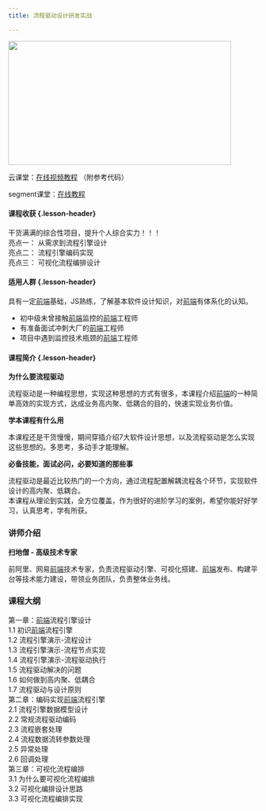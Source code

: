 ```yaml
---
title: 流程驱动设计研发实战

---
```


  <img loading="lazy" width="450" height="250" class="alignnone size-full wp-image-5875 shadow" src="https://haomou.oss-cn-beijing.aliyuncs.com/upload/2020/09/img_5f526b6a6aa53.png" data-src="https://haomou.oss-cn-beijing.aliyuncs.com/upload/2020/09/img_5f526b6a6aa53.png?x-oss-process=image/format,webp" alt="" srcset="https://haomou.oss-cn-beijing.aliyuncs.com/upload/2020/09/img_5f526b6a6aa53.png?x-oss-process=image/format,webp 450w, https://haomou.oss-cn-beijing.aliyuncs.com/upload/2020/09/img_5f526b6a6aa53.png?x-oss-process=image/quality,q_50/resize,m_fill,w_300,h_167/format,webp 300w" sizes="(max-width: 450px) 100vw, 450px" />

云课堂：[在线视频教程][1] （附参考代码）

segment课堂：[在线教程][2]

#### 课程收获 {.lesson-header}

干货满满的综合性项目，提升个人综合实力！！！  
亮点一： 从需求到流程引擎设计  
亮点二： 流程引擎编码实现  
亮点三： 可视化流程编排设计

#### 适用人群 {.lesson-header}

具有一定[前端](https://www.w3cdoc.com)基础，JS熟练，了解基本软件设计知识，对[前端](https://www.w3cdoc.com)有体系化的认知。

* 初中级未曾接触[前端](https://www.w3cdoc.com)监控的[前端](https://www.w3cdoc.com)工程师
* 有准备面试冲刺大厂的[前端](https://www.w3cdoc.com)工程师
* 项目中遇到监控技术瓶颈的[前端](https://www.w3cdoc.com)工程师

#### 课程简介 {.lesson-header}

**为什么要流程驱动**

流程驱动是一种编程思想，实现这种思想的方式有很多，本课程介绍[前端](https://www.w3cdoc.com)的一种简单高效的实现方式，达成业务高内聚、低耦合的目的，快速实现业务价值。

**学本课程有什么用**

本课程还是干货慢慢，期间穿插介绍7大软件设计思想，以及流程驱动是怎么实现这些思想的。多思考，多动手才能理解。

**必备技能，面试必问，必要知道的那些事**

流程驱动是最近比较热门的一个方向，通过流程配置解耦流程各个环节，实现软件设计的高内聚、低耦合。  
本课程从理论到实践，全方位覆盖，作为很好的进阶学习的案例，希望你能好好学习，认真思考，学有所获。

### 讲师介绍

**扫地僧 - 高级技术专家**

前阿里、网易[前端](https://www.w3cdoc.com)技术专家，负责流程驱动引擎、可视化搭建、[前端](https://www.w3cdoc.com)发布、构建平台等技术能力建设，带领业务团队，负责整体业务线。

### 课程大纲

第一章：[前端](https://www.w3cdoc.com)流程引擎设计  
1.1 初识[前端](https://www.w3cdoc.com)流程引擎  
1.2 流程引擎演示-流程设计  
1.3 流程引擎演示-流程节点实现  
1.4 流程引擎演示-流程驱动执行  
1.5 流程驱动解决的问题  
1.6 如何做到高内聚、低耦合  
1.7 流程驱动与设计原则  
第二章：编码实现[前端](https://www.w3cdoc.com)流程引擎  
2.1 流程引擎数据模型设计  
2.2 常规流程驱动编码  
2.3 流程嵌套处理  
2.4 流程数据流转参数处理  
2.5 异常处理  
2.6 回调处理  
第三章：可视化流程编排  
3.1 为什么要可视化流程编排  
3.2 可视化编排设计思路  
3.3 可视化流程编排实现

 [1]: https://study.163.com/course/courseMain.htm?courseId=1210194478&share=2&shareId=400000000351011
 [2]: https://ke.sifou.com/course/1650000023471067
